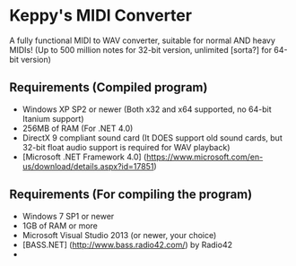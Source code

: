 # Keppy's MIDI Converter
A fully functional MIDI to WAV converter, suitable for normal AND heavy MIDIs! (Up to 500 million notes for 32-bit version, unlimited [sorta?] for 64-bit version)

## Requirements (Compiled program)
- Windows XP SP2 or newer (Both x32 and x64 supported, no 64-bit Itanium support)
- 256MB of RAM (For .NET 4.0)
- DirectX 9 compliant sound card (It DOES support old sound cards, but 32-bit float audio support is required for WAV playback)
- [Microsoft .NET Framework 4.0] (https://www.microsoft.com/en-us/download/details.aspx?id=17851)

## Requirements (For compiling the program)
- Windows 7 SP1 or newer
- 1GB of RAM or more
- Microsoft Visual Studio 2013 (or newer, your choice)
- [BASS.NET] (http://www.bass.radio42.com/) by Radio42
- 
